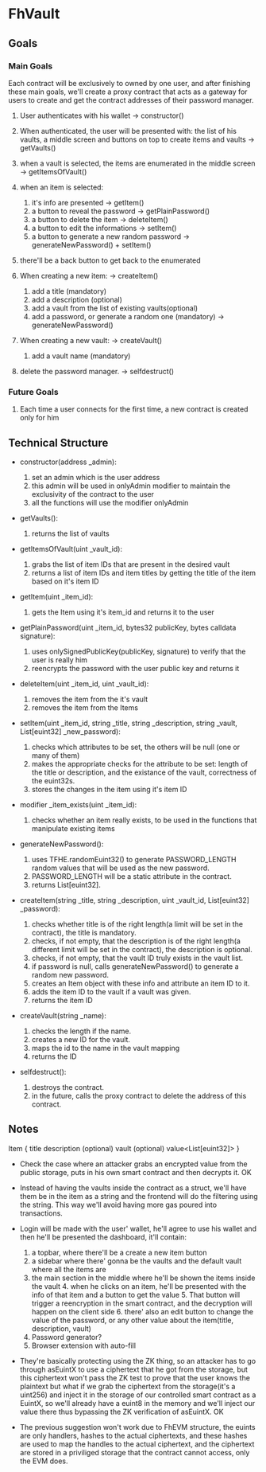 # FhVault

## Goals

### Main Goals

Each contract will be exclusively to owned by one user, and after finishing these main goals, we'll create a proxy
contract that acts as a gateway for users to create and get the contract addresses of their password manager.

1. User authenticates with his wallet -> constructor()

2. When authenticated, the user will be presented with: the list of his vaults, a middle screen and buttons on top to
   create items and vaults -> getVaults()

3. when a vault is selected, the items are enumerated in the middle screen -> getItemsOfVault()

4. when an item is selected:

   1. it's info are presented -> getItem()
   2. a button to reveal the password -> getPlainPassword()
   3. a button to delete the item -> deleteItem()
   4. a button to edit the informations -> setItem()
   5. a button to generate a new random password -> generateNewPassword() + setItem()

5. there'll be a back button to get back to the enumerated

6. When creating a new item: -> createItem()

   1. add a title (mandatory)
   2. add a description (optional)
   3. add a vault from the list of existing vaults(optional)
   4. add a password, or generate a random one (mandatory) -> generateNewPassword()

7. When creating a new vault: -> createVault()

   1. add a vault name (mandatory)

8. delete the password manager. -> selfdestruct()

### Future Goals

1. Each time a user connects for the first time, a new contract is created only for him

## Technical Structure

- constructor(address \_admin):

  1. set an admin which is the user address
  2. this admin will be used in onlyAdmin modifier to maintain the exclusivity of the contract to the user
  3. all the functions will use the modifier onlyAdmin

- getVaults():

  1. returns the list of vaults

- getItemsOfVault(uint \_vault_id):

  1. grabs the list of item IDs that are present in the desired vault
  2. returns a list of item IDs and item titles by getting the title of the item based on it's item ID

- getItem(uint \_item_id):

  1. gets the Item using it's item_id and returns it to the user

- getPlainPassword(uint \_item_id, bytes32 publicKey, bytes calldata signature):

  1. uses onlySignedPublicKey(publicKey, signature) to verify that the user is really him
  2. reencrypts the password with the user public key and returns it

- deleteItem(uint \_item_id, uint \_vault_id):

  1. removes the item from the it's vault
  2. removes the item from the Items

- setItem(uint \_item_id, string \_title, string \_description, string \_vault, List[euint32] \_new_password):

  1. checks which attributes to be set, the others will be null (one or many of them)
  2. makes the appropriate checks for the attribute to be set: length of the title or description, and the existance of
     the vault, correctness of the euint32s.
  3. stores the changes in the item using it's item ID

- modifier \_item_exists(uint \_item_id):

  1. checks whether an item really exists, to be used in the functions that manipulate existing items

- generateNewPassword():

  1. uses TFHE.randomEuint32() to generate PASSWORD_LENGTH random values that will be used as the new password.
  2. PASSWORD_LENGTH will be a static attribute in the contract.
  3. returns List[euint32].

- createItem(string \_title, string \_description, uint \_vault_id, List[euint32] \_password):

  1. checks whether title is of the right length(a limit will be set in the contract), the title is mandatory.
  2. checks, if not empty, that the description is of the right length(a different limit will be set in the contract),
     the description is optional.
  3. checks, if not empty, that the vault ID truly exists in the vault list.
  4. if password is null, calls generateNewPassword() to generate a random new password.
  5. creates an Item object with these info and attribute an item ID to it.
  6. adds the item ID to the vault if a vault was given.
  7. returns the item ID

- createVault(string \_name):

  1. checks the length if the name.
  2. creates a new ID for the vault.
  3. maps the id to the name in the vault mapping
  4. returns the ID

- selfdestruct():

  1. destroys the contract.
  2. in the future, calls the proxy contract to delete the address of this contract.

## Notes

Item { title<string> description<string> (optional) vault<string> (optional) value<List[euint32]> }

- Check the case where an attacker grabs an encrypted value from the public storage, puts in his own smart contract and
  then decrypts it. OK

- Instead of having the vaults inside the contract as a struct, we'll have them be in the item as a string and the
  frontend will do the filtering using the string. This way we'll avoid having more gas poured into transactions.

- Login will be made with the user' wallet, he'll agree to use his wallet and then he'll be presented the dashboard,
  it'll contain:

  1. a topbar, where there'll be a create a new item button
  2. a sidebar where there' gonna be the vaults and the default vault where all the items are
  3. the main section in the middle where he'll be shown the items inside the vault 4. when he clicks on an item, he'll
     be presented with the info of that item and a button to get the value 5. That button will trigger a reencryption in
     the smart contract, and the decryption will happen on the client side 6. there' also an edit button to change the
     value of the password, or any other value about the item(title, description, vault)
  4. Password generator?
  5. Browser extension with auto-fill

- They're basically protecting using the ZK thing, so an attacker has to go through asEuintX to use a ciphertext that he
  got from the storage, but this ciphertext won't pass the ZK test to prove that the user knows the plaintext but what
  if we grab the ciphertext from the storage(it's a uint256) and inject it in the storage of our controlled smart
  contract as a EuintX, so we'll already have a euint8 in the memory and we'll inject our value there thus bypassing the
  ZK verification of asEuintX. OK

- The previous suggestion won't work due to FhEVM structure, the euints are only handlers, hashes to the actual
  ciphertexts, and these hashes are used to map the handles to the actual ciphertext, and the ciphertext are stored in a
  priviliged storage that the contract cannot access, only the EVM does.
